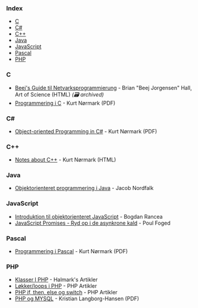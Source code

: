 ### Index

* [C](#c)
* [C#](#csharp)
* [C++](#cpp)
* [Java](#java)
* [JavaScript](#javascript)
* [Pascal](#pascal)
* [PHP](#php)


### C

* [Beej's Guide til Netvarksprogrammierung](https://web.archive.org/web/20190701062226/http://artcreationforever.com/bgnet.html) - Brian "Beej Jorgensen" Hall, Art of Science (HTML) *(:card_file_box: archived)*
* [Programmering i C](http://people.cs.aau.dk/~normark/c-prog-06/pdf/all.pdf) - Kurt Nørmark (PDF)


### C\#

* [Object-oriented Programming in C#](http://people.cs.aau.dk/~normark/oop-csharp/pdf/all.pdf) - Kurt Nørmark (PDF)


### C++

* [Notes about C++](http://people.cs.aau.dk/~normark/ap/index.html) - Kurt Nørmark (HTML)


### Java

* [Objektorienteret programmering i Java](http://javabog.dk) - Jacob Nordfalk


### JavaScript
* [Introduktion til objektorienteret JavaScript](https://ecommerce-platforms.com/da/articles/introduction-to-object-oriented-javascript) - Bogdan Rancea
* [JavaScript Promises - Ryd op i de asynkrone kald](http://qed.dk/poul-foged/2014/02/21/javascript-promises-ryd-op-de-asynkrone-kald/) - Poul Foged


### Pascal

* [Programmering i Pascal](http://people.cs.aau.dk/~normark/all-basis-97.pdf) - Kurt Nørmark (PDF)


### PHP
* [Klasser I PHP](http://halmark.dk/php/classes-in-php.html) - Halmark's Artikler
* [Løkker/loops i PHP](https://www.phpartikler.dk/artikler/loekker.php) - PHP Artikler
* [PHP if, then, else og switch](https://www.phpartikler.dk/artikler/begynder2.php) - PHP Artikler
* [PHP og MYSQL](http://samples.pubhub.dk/9788778531636.pdf) - Kristian Langborg-Hansen (PDF)
